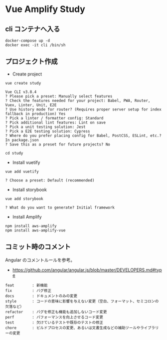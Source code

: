# Vue Amplify Study

## cli コンテナへ入る

```
docker-compose up -d
docker exec -it cli /bin/sh
```

## プロジェクト作成

- Create project 

```
vue create study

Vue CLI v3.8.4
? Please pick a preset: Manually select features
? Check the features needed for your project: Babel, PWA, Router, Vuex, Linter, Unit, E2E
? Use history mode for router? (Requires proper server setup for index fallback in production) Yes
? Pick a linter / formatter config: Standard
? Pick additional lint features: Lint on save
? Pick a unit testing solution: Jest
? Pick a E2E testing solution: Cypress
? Where do you prefer placing config for Babel, PostCSS, ESLint, etc.? In package.json
? Save this as a preset for future projects? No

cd study
```


- Install vuetify

```
vue add vuetify

? Choose a preset: Default (recommended)
```


- Install storybook

```
vue add storybook

? What do you want to generate? Initial framework
```


- Install Amplify

```
npm install aws-amplify
npm install aws-amplify-vue
```


## コミット時のコメント

Angular のコメントルールを参考。

- https://github.com/angular/angular.js/blob/master/DEVELOPERS.md#type

```
feat        : 新機能
fix         : バグ修正
docs        : ドキュメントのみの変更
style       : コードの意味に影響を与えない変更（空白、フォーマット、セミコロンの欠落など）
refactor    : バグを修正も機能も追加しないコード変更
perf        : パフォーマンスを向上させるコード変更
test        : 欠けているテストや既存のテストの修正
chore       : ビルドプロセスの変更、あるいは文書生成などの補助ツールやライブラリーの変更
```


